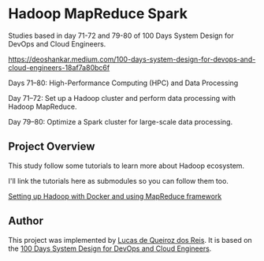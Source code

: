 # Hadoop MapReduce Spark

Studies based in day 71-72 and 79-80 of 100 Days System Design for DevOps and Cloud Engineers.

https://deoshankar.medium.com/100-days-system-design-for-devops-and-cloud-engineers-18af7a80bc6f

Days 71–80: High-Performance Computing (HPC) and Data Processing

Day 71–72: Set up a Hadoop cluster and perform data processing with Hadoop MapReduce.

Day 79–80: Optimize a Spark cluster for large-scale data processing.

## Project Overview

This study follow some tutorials to learn more about Hadoop ecosystem.

I'll link the tutorials here as submodules so you can follow them too.

[Setting up Hadoop with Docker and using MapReduce framework][3]

## Author
This project was implemented by [Lucas de Queiroz dos Reis][2]. It is based on the [100 Days System Design for DevOps and Cloud Engineers][1].

[1]: https://deoshankar.medium.com/100-days-system-design-for-devops-and-cloud-engineers-18af7a80bc6f "Medium - Deo Shankar 100 Days"
[2]: https://www.linkedin.com/in/lucas-de-queiroz/ "LinkedIn - Lucas de Queiroz"
[3]: https://medium.com/@guillermovc/setting-up-hadoop-with-docker-and-using-mapreduce-framework-c1cd125d4f7b "Medium - Guillermo Velazques"